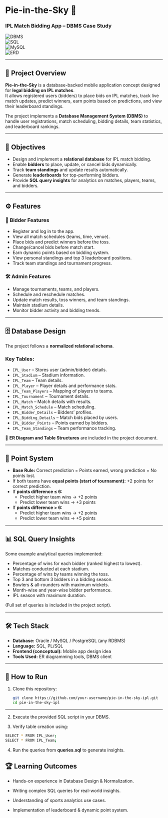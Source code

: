 # Pie-in-the-Sky 🏏  
### IPL Match Bidding App – DBMS Case Study  

![DBMS](https://img.shields.io/badge/Database-DBMS-blue)  
![SQL](https://img.shields.io/badge/Language-SQL-green)  
![MySQL](https://img.shields.io/badge/Database-MySQL-orange)  
![ERD](https://img.shields.io/badge/Model-ER_Diagram-red)  
<!-- ![PostgreSQL](https://img.shields.io/badge/Database-PostgreSQL-blueviolet)   -->

---

## 📌 Project Overview  

**Pie-in-the-Sky** is a database-backed mobile application concept designed for **legal bidding on IPL matches**.  
It allows registered users (bidders) to place bids on IPL matches, track live match updates, predict winners, earn points based on predictions, and view their leaderboard standings.  

The project implements a **Database Management System (DBMS)** to handle user registrations, match scheduling, bidding details, team statistics, and leaderboard rankings.  

---

## 🎯 Objectives  

- Design and implement a **relational database** for IPL match bidding.  
- Enable **bidders** to place, update, or cancel bids dynamically.  
- Track **team standings** and update results automatically.  
- Generate **leaderboards** for top-performing bidders.  
- Provide **SQL query insights** for analytics on matches, players, teams, and bidders.  

---

## ⚙️ Features  

### 👤 Bidder Features  
- Register and log in to the app.  
- View all match schedules (teams, time, venue).  
- Place bids and predict winners before the toss.  
- Change/cancel bids before match start.  
- Earn dynamic points based on bidding system.  
- View personal standings and top 3 leaderboard positions.  
- Track team standings and tournament progress.  

### 🛠️ Admin Features  
- Manage tournaments, teams, and players.  
- Schedule and reschedule matches.  
- Update match results, toss winners, and team standings.  
- Maintain stadium details.  
- Monitor bidder activity and bidding trends.  

---

## 🗄️ Database Design  

The project follows a **normalized relational schema**.  

### Key Tables:  
- `IPL_User` – Stores user (admin/bidder) details.  
- `IPL_Stadium` – Stadium information.  
- `IPL_Team` – Team details.  
- `IPL_Player` – Player details and performance stats.  
- `IPL_Team_Players` – Mapping of players to teams.  
- `IPL_Tournament` – Tournament details.  
- `IPL_Match` – Match details with results.  
- `IPL_Match_Schedule` – Match scheduling.  
- `IPL_Bidder_Details` – Bidders’ profiles.  
- `IPL_Bidding_Details` – Match bids placed by users.  
- `IPL_Bidder_Points` – Points earned by bidders.  
- `IPL_Team_Standings` – Team performance tracking.  

📌 **ER Diagram and Table Structures** are included in the project document.  

---

## 🧮 Point System  

- **Base Rule:** Correct prediction = Points earned, wrong prediction = No points lost.  
- If both teams have **equal points (start of tournament):** +2 points for correct prediction.  
- If **points difference ≤ 6:**  
  - Predict higher team wins → +2 points  
  - Predict lower team wins → +3 points  
- If **points difference > 6:**  
  - Predict higher team wins → +2 points  
  - Predict lower team wins → +5 points  

---

## 📊 SQL Query Insights  

Some example analytical queries implemented:  
- Percentage of wins for each bidder (ranked highest to lowest).  
- Matches conducted at each stadium.  
- Percentage of wins by teams winning the toss.  
- Top 3 and bottom 3 bidders in a bidding season.  
- Bowlers & all-rounders with maximum wickets.  
- Month-wise and year-wise bidder performance.  
- IPL season with maximum duration.  

(Full set of queries is included in the project script).  

---

## 🛠️ Tech Stack  

- **Database:** Oracle / MySQL / PostgreSQL (any RDBMS)  
- **Language:** SQL, PL/SQL  
- **Frontend (conceptual):** Mobile app design idea  
- **Tools Used:** ER diagramming tools, DBMS client  

---

## 🚀 How to Run  

1. Clone this repository:  
   ```bash
   git clone https://github.com/your-username/pie-in-the-sky-ipl.git
   cd pie-in-the-sky-ipl
   ```
---

2. Execute the provided SQL script in your DBMS.

3. Verify table creation using:
 ```bash
SELECT * FROM IPL_User;
SELECT * FROM IPL_Team;
```

4. Run the queries from **queries.sql** to generate insights.

## 🏆 Learning Outcomes

- Hands-on experience in Database Design & Normalization.

- Writing complex SQL queries for real-world insights.

- Understanding of sports analytics use cases.

- Implementation of leaderboard & dynamic point system.